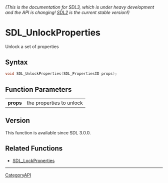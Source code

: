 ###### (This is the documentation for SDL3, which is under heavy development and the API is changing! [SDL2](https://wiki.libsdl.org/SDL2/) is the current stable version!)
# SDL_UnlockProperties

Unlock a set of properties 

## Syntax

```c
void SDL_UnlockProperties(SDL_PropertiesID props);

```

## Function Parameters

|               |                          |
| ------------- | ------------------------ |
| **props**     | the properties to unlock |

## Version

This function is available since SDL 3.0.0.

## Related Functions

* [SDL_LockProperties](SDL_LockProperties)

----
[CategoryAPI](CategoryAPI)

